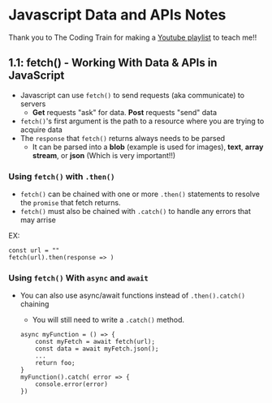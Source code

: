 # Javascript Data and APIs Notes

Thank you to The Coding Train for making a [Youtube playlist](https://www.youtube.com/playlist?list=PLRqwX-V7Uu6YxDKpFzf_2D84p0cyk4T7X) to teach me!!

## 1.1: fetch() - Working With Data & APIs in JavaScript

- Javascript can use `fetch()` to send requests (aka communicate) to servers
  - **Get** requests "ask" for data. **Post** requests "send" data
- `fetch()`'s first argument is the path to a resource where you are trying to acquire data
- The `response` that `fetch()` returns always needs to be parsed
  - It can be parsed into a **blob** (example is used for images), **text**, **array stream**, or **json** (Which is very important!!)

### Using `fetch()` with `.then()`

- `fetch()` can be chained with one or more `.then()` statements to resolve the `promise` that fetch returns.
- `fetch()` must also be chained with `.catch()` to handle any errors that may arrise

EX:

```
const url = ""
fetch(url).then(response => )
```

### Using `fetch()` With `async` and `await`

- You can also use async/await functions instead of `.then().catch()` chaining

  - You will still need to write a `.catch()` method.

  ```
  async myFunction = () => {
      const myFetch = await fetch(url);
      const data = await myFetch.json();
      ...
      return foo;
  }
  myFunction().catch( error => {
      console.error(error)
  })
  ```
